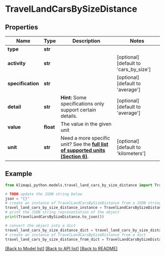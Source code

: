 # TravelLandCarsBySizeDistance


## Properties

Name | Type | Description | Notes
------------ | ------------- | ------------- | -------------
**type** | **str** |  | 
**activity** | **str** |  | [optional] [default to 'cars_by_size']
**specification** | **str** |  | [optional] [default to 'average']
**detail** | **str** |  **Hint:** Some specifications only support certain details. | [optional] [default to 'average']
**value** | **float** | The value in the given unit | 
**unit** | **str** | Need a more specific unit? See the **[full list of supported units (Section 6)](https://convert.js.org/types/_unitsbymeasureraw)**. | [optional] [default to 'kilometers']

## Example

```python
from klimapi_python.models.travel_land_cars_by_size_distance import TravelLandCarsBySizeDistance

# TODO update the JSON string below
json = "{}"
# create an instance of TravelLandCarsBySizeDistance from a JSON string
travel_land_cars_by_size_distance_instance = TravelLandCarsBySizeDistance.from_json(json)
# print the JSON string representation of the object
print(TravelLandCarsBySizeDistance.to_json())

# convert the object into a dict
travel_land_cars_by_size_distance_dict = travel_land_cars_by_size_distance_instance.to_dict()
# create an instance of TravelLandCarsBySizeDistance from a dict
travel_land_cars_by_size_distance_from_dict = TravelLandCarsBySizeDistance.from_dict(travel_land_cars_by_size_distance_dict)
```
[[Back to Model list]](../README.md#documentation-for-models) [[Back to API list]](../README.md#documentation-for-api-endpoints) [[Back to README]](../README.md)


